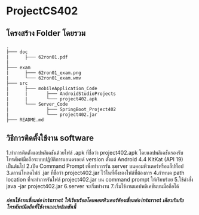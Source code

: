 # ProjectCS402
## โครงสร้าง Folder โดยรวม
```
.
├─── doc
|      ├─── 62ron01.pdf
| 
├─── exam 
|      ├─── 62ron01_exam.png
|      └─── 62ron01_exam.wmv
├─── src
|      ├─── mobileApplication_Code
|      |       ├─── AndroidStudioProjects
|      |       └─── project402.apk
|      └─── Server_Code
|              ├─── SpringBoot_Project402
|              └─── project402.jar
├─── README.md
 ```
## วิธีการติดตั้งใช้งาน software
1.ทำการติดตั้งแอปพลิเคชันด้วยไฟล์ .apk ที่ชื่อว่า project402.apk โดยแอปพลิเคชันรองรับโทรศัพท์มือถือระบบปฎิบัติการแอนดรอยด์ version ตั้งแต่ Android 4.4 KitKat (API 19) เป็นต้นไป
2.เปิด Command Prompt เพื่อทำการรัน server บนคอมพิวเตอร์หรือแล็ปท็อป
3.ดาวน์โหลดไฟล์ .jar ที่ชื่อว่า project402.jar ไว้ในที่ตั้งของไฟล์ที่ต้องการ
4.กำหนด path location ที่จะทำการรันไฟล์ project402.jar บน command prompt ให้เรียบร้อย
5.ใช้คำสั่ง java -jar project402.jar
6.server จะเริ่มทำงาน
7.เริ่มใช้งานแอปพลิเคชันบนมือถือได้
##### ก่อนใช้งานเชื่อมต่อ internet ให้เรียบร้อยโดยคอมพิวเตอร์ต้องเชื่อมต่อ internet เดียวกันกับโทรศัพท์มือถือที่ใช้งานแอปพลิเคชันนี้ 
